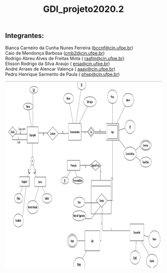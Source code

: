 <html>
  <body>
    <header>
      <h1>GDI_projeto2020.2</h1>
    </header>
    <h2>Integrantes:</h2>
    <p> Bianca Carneiro da Cunha Nunes Ferreira (<a href="mailto:bccnf@cin.ufpe.br">bccnf@cin.ufpe.br</a>)<br>
      Caio de Mendonça Barbosa (<a href="mailto:cmb2@cin.ufpe.br">cmb2@cin.ufpe.br</a>)<br>
      Rodrigo Abreu Alves de Freitas Mota ( <a href="mailto:raafm@cin.ufpe.br">raafm@cin.ufpe.br</a>)<br>
      Elisson Rodrigo da Silva Araujo ( <a href="mailto:ersa@cin.ufpe.br">ersa@cin.ufpe.br</a>)<br>
      André Arraes de Alencar Valença ( <a href="mailto:aaav@cin.ufpe.br">aaav@cin.ufpe.br</a>)<br>
      Pedro Henrique Sarmento de Paula ( <a href="mailto:phsp@cin.ufpe.br">phsp@cin.ufpe.br</a>)<br>
    </p>
    <img src="EsquemaEERCase.PNG" alt="EsquemaEERCase" width="900" height="600">
  </body>
</html>
